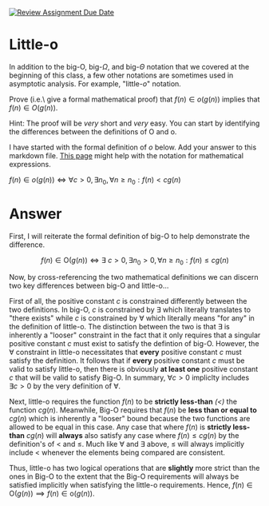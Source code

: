 [![Review Assignment Due Date](https://classroom.github.com/assets/deadline-readme-button-24ddc0f5d75046c5622901739e7c5dd533143b0c8e959d652212380cedb1ea36.svg)](https://classroom.github.com/a/wM4-KOzy)
# Little-o

In addition to the big-O, big-$\Omega$, and big-$\Theta$ notation that
we covered at the beginning of this class, a few other notations are sometimes
used in asymptotic analysis.  For example, "little-$o$" notation.

Prove (i.e.\ give a formal mathematical proof) that $f(n)\in o(g(n))$ implies
that $f(n)\in O(g(n))$.

Hint: The proof will be *very* short and *very* easy. You can start by
identifying the differences between the definitions of O and o.

I have started with the formal definition of $o$ below. Add your answer to this
markdown file. [This
page](https://docs.github.com/en/get-started/writing-on-github/working-with-advanced-formatting/writing-mathematical-expressions)
might help with the notation for mathematical expressions.

$f(n)\in o(g(n)) \iff \forall c>0, \exists n_0, \forall n\ge n_0: f(n) < c g(n)$

# Answer

First, I will reiterate the formal definition of big-$\mathrm{O}$ to help demonstrate the difference.

$$f(n) \in \mathrm{O}(g(n)) \iff \exists \ c > 0, \exists n_{0} > 0, \forall n \geq n_{0} : f(n) \leq cg(n)$$

Now, by cross-referencing the two mathematical definitions we can discern two key differences between big-$\mathrm{O}$ and little-$\mathrm{o}$... 

First of all, the positive constant $c$ is constrained differently between the two definitions. In big-$\mathrm{O}$, $c$ is constrained by $\exists$ which literally translates to "there exists" while $c$ is constrained by $\forall$ which literally means "for any" in the definition of little-$\mathrm{o}$. The distinction between the two is that $\exists$ is inherently a "looser" constraint in the fact that it only requires that a singular positive constant $c$ must exist to satisfy the defintion of big-$\mathrm{O}$. However, the $\forall$ constraint in little-$\mathrm{o}$ necessitates that **every** positive constant $c$ must satisfy the definition. It follows that if **every** positive constant $c$ must be valid to satisfy little-$\mathrm{o}$, then there is obviously **at least one** positive constant $c$ that will be valid to satisfy Big-$\mathrm{O}$. In summary, $\forall c > 0$ impliclty includes $\exists c >0$ by the very definition of $\forall$.

Next, little-$\mathrm{o}$ requires the function $f(n)$ to be **strictly less-than** *(<)* the function $cg(n)$. Meanwhile, Big-$\mathrm{O}$ requires that $f(n)$ be **less than or equal to** $cg(n)$ which is inherently a "looser" bound because the two functions are allowed to be equal in this case. Any case that where $f(n)$ is **strictly less-than** $cg(n)$ will **always** also satisfy any case where $f(n) \leq cg(n)$ by the definition's of $<$ and $\leq$. Much like $\forall$ and $\exists$ above, $\leq$ will always implicitly include $<$ whenever the elements being compared are consistent.

Thus, little-$\mathrm{o}$ has two logical operations that are **slightly** more strict than the ones in Big-$\mathrm{O}$ to the extent that the Big-$\mathrm{O}$ requirements will always be satisfied implicitly when satisfying the little-$\mathrm{o}$ requirements. Hence, $f(n) \in \mathrm{O}(g(n)) \implies f(n) \in \mathrm{o}(g(n))$.